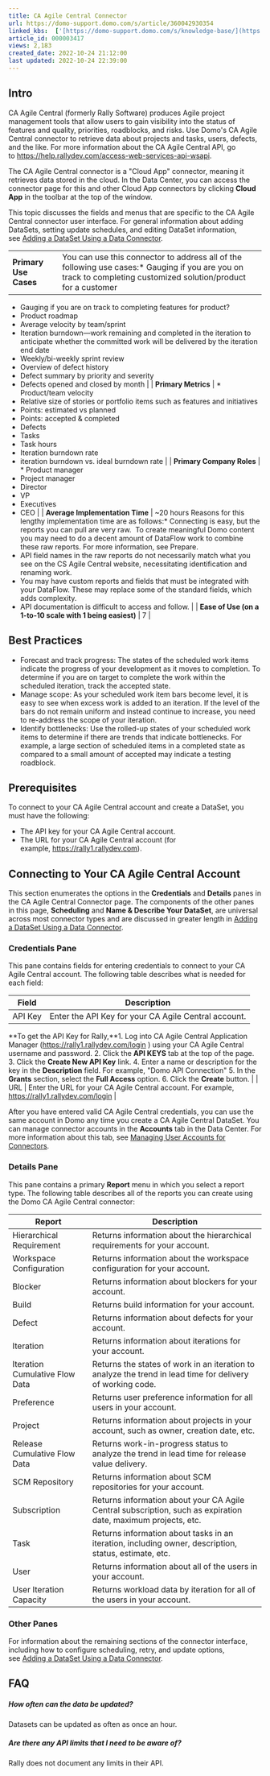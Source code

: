 ```yaml
---
title: CA Agile Central Connector
url: https://domo-support.domo.com/s/article/360042930354
linked_kbs:  ['[https://domo-support.domo.com/s/knowledge-base/](https://domo-support.domo.com/s/knowledge-base/)', '[https://domo-support.domo.com/s/](https://domo-support.domo.com/s/)', '[https://domo-support.domo.com/s/topic/0TO5w000000ZammGAC](https://domo-support.domo.com/s/topic/0TO5w000000ZammGAC)', '[https://domo-support.domo.com/s/topic/0TO5w000000ZanLGAS](https://domo-support.domo.com/s/topic/0TO5w000000ZanLGAS)', '[https://domo-support.domo.com/s/topic/0TO5w000000ZaoQGAS](https://domo-support.domo.com/s/topic/0TO5w000000ZaoQGAS)', '[https://domo-support.domo.com/s/article/360042926274](https://domo-support.domo.com/s/article/360042926274)', '[https://domo-support.domo.com/s/article/360042926054](https://domo-support.domo.com/s/article/360042926054)', '[https://domo-support.domo.com/s/article/360042930354](https://domo-support.domo.com/s/article/360042930354)', '[https://domo-support.domo.com/s/topic/0TO5w000000ZaoQGAS/api-connectors](https://domo-support.domo.com/s/topic/0TO5w000000ZaoQGAS/api-connectors)', '[https://domo-support.domo.com/s/article/360043429933](https://domo-support.domo.com/s/article/360043429933)', '[https://domo-support.domo.com/s/article/360043429953](https://domo-support.domo.com/s/article/360043429953)', '[https://domo-support.domo.com/s/article/360042925494](https://domo-support.domo.com/s/article/360042925494)', '[https://domo-support.domo.com/s/article/360043429913](https://domo-support.domo.com/s/article/360043429913)', '[https://domo-support.domo.com/s/article/4408174643607](https://domo-support.domo.com/s/article/4408174643607)', '[https://domo-support.domo.com/s/login/](https://domo-support.domo.com/s/login/)']
article_id: 000003417
views: 2,183
created_date: 2022-10-24 21:12:00
last updated: 2022-10-24 22:39:00
---
```




Intro
-----


CA Agile Central (formerly Rally Software) produces Agile project management tools that allow users to gain visibility into the status of features and quality, priorities, roadblocks, and risks. Use Domo's CA Agile Central connector to retrieve data about projects and tasks, users, defects, and the like. For more information about the CA Agile Central API, go to <https://help.rallydev.com/access-web-services-api-wsapi>.


The CA Agile Central connector is a "Cloud App" connector, meaning it retrieves data stored in the cloud. In the Data Center, you can access the connector page for this and other Cloud App connectors by clicking **Cloud App** in the toolbar at the top of the window.


This topic discusses the fields and menus that are specific to the CA Agile Central connector user interface. For general information about adding DataSets, setting update schedules, and editing DataSet information, see [Adding a DataSet Using a Data Connector](/s/article/360042926274 "Adding a DataSet Using a Data Connector").




|  |  |
| --- | --- |
| **Primary Use Cases** | You can use this connector to address all of the following use cases:* Gauging if you are you on track to completing customized solution/product for a customer
* Gauging if you are on track to completing features for product?
* Product roadmap
* Average velocity by team/sprint
* Iteration burndown—work remaining and completed in the iteration to anticipate whether the committed work will be delivered by the iteration end date
* Weekly/bi-weekly sprint review
* Overview of defect history
* Defect summary by priority and severity
* Defects opened and closed by month
 |
| **Primary Metrics** | * Product/team velocity
* Relative size of stories or portfolio items such as features and initiatives
* Points: estimated vs planned
* Points: accepted & completed
* Defects
* Tasks
* Task hours
* Iteration burndown rate
* iteration burndown vs. ideal burndown rate
 |
| **Primary Company Roles** | * Product manager
* Project manager
* Director
* VP
* Executives
* CEO
 |
| **Average Implementation Time** | ~20 hours
Reasons for this lengthy implementation time are as follows:* Connecting is easy, but the reports you can pull are very raw.  To create meaningful Domo content you may need to do a decent amount of DataFlow work to combine these raw reports. For more information, see Prepare.
* API field names in the raw reports do not necessarily match what you see on the CS Agile Central website, necessitating identification and renaming work.
* You may have custom reports and fields that must be integrated with your DataFlow. These may replace some of the standard fields, which adds complexity.
* API documentation is difficult to access and follow.
 |
| **Ease of Use (on a 1-to-10 scale with 1 being easiest)** | 7 |


Best Practices
--------------


* Forecast and track progress: The states of the scheduled work items indicate the progress of your development as it moves to completion. To determine if you are on target to complete the work within the scheduled iteration, track the accepted state.
* Manage scope: As your scheduled work item bars become level, it is easy to see when excess work is added to an iteration. If the level of the bars do not remain uniform and instead continue to increase, you need to re-address the scope of your iteration.
* Identify bottlenecks: Use the rolled-up states of your scheduled work items to determine if there are trends that indicate bottlenecks. For example, a large section of scheduled items in a completed state as compared to a small amount of accepted may indicate a testing roadblock.


Prerequisites
-------------


To connect to your CA Agile Central account and create a DataSet, you must have the following:


* The API key for your CA Agile Central account.
* The URL for your CA Agile Central account (for example, <https://rally1.rallydev.com>).


Connecting to Your CA Agile Central Account
-------------------------------------------


This section enumerates the options in the **Credentials** and **Details** panes in the CA Agile Central Connector page. The components of the other panes in this page, **Scheduling** and **Name & Describe Your DataSet**, are universal across most connector types and are discussed in greater length in [Adding a DataSet Using a Data Connector](/s/article/360042926274 "Adding a DataSet Using a Data Connector").


### Credentials Pane


This pane contains fields for entering credentials to connect to your CA Agile Central account. The following table describes what is needed for each field:




| Field | Description |
| --- | --- |
| API Key | Enter the API Key for your CA Agile Central account.
**To get the API Key for Rally,**1. Log into CA Agile Central Application Manager (<https://rally1.rallydev.com/login> ) using your CA Agile Central username and password.
2. Click the **API KEYS** tab at the top of the page.
3. Click the **Create New API Key** link.
4. Enter a name or description for the key in the **Description** field. For example, "Domo API Connection"
5. In the **Grants** section, select the **Full Access** option.
6. Click the **Create** button.
 |
| URL | Enter the URL for your CA Agile Central account. For example, <https://rally1.rallydev.com/login> |


After you have entered valid CA Agile Central credentials, you can use the same account in Domo any time you create a CA Agile Central DataSet. You can manage connector accounts in the **Accounts** tab in the Data Center. For more information about this tab, see [Managing User Accounts for Connectors](/s/article/360042926054 "Managing User Accounts for Connectors").


### Details Pane


This pane contains a primary **Report** menu in which you select a report type. The following table describes all of the reports you can create using the Domo CA Agile Central connector:




| Report | Description |
| --- | --- |
| Hierarchical Requirement | Returns information about the hierarchical requirements for your account. |
| Workspace Configuration | Returns information about the workspace configuration for your account. |
| Blocker | Returns information about blockers for your account. |
| Build | Returns build information for your account. |
| Defect | Returns information about defects for your account. |
| Iteration | Returns information about iterations for your account. |
| Iteration Cumulative Flow Data | Returns the states of work in an iteration to analyze the trend in lead time for delivery of working code. |
| Preference | Returns user preference information for all users in your account. |
| Project | Returns information about projects in your account, such as owner, creation date, etc. |
| Release Cumulative Flow Data | Returns work-in-progress status to analyze the trend in lead time for release value delivery. |
| SCM Repository | Returns information about SCM repositories for your account. |
| Subscription | Returns information about your CA Agile Central subscription, such as expiration date, maximum projects, etc. |
| Task | Returns information about tasks in an iteration, including owner, description, status, estimate, etc. |
| User | Returns information about all of the users in your account. |
| User Iteration Capacity | Returns workload data by iteration for all of the users in your account. |



### Other Panes


For information about the remaining sections of the connector interface, including how to configure scheduling, retry, and update options, see [Adding a DataSet Using a Data Connector](/s/article/360042926274). 





FAQ
---


##### How often can the data be updated?


Datasets can be updated as often as once an hour.


##### Are there any API limits that I need to be aware of?


Rally does not document any limits in their API.




